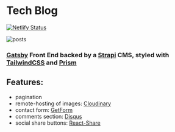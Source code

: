 # Tech Blog

[![Netlify Status](https://api.netlify.com/api/v1/badges/bc477387-e1e8-4bd1-b977-d2aed3381eae/deploy-status)](https://app.netlify.com/sites/clare-bee-blog/deploys)

<img src="/posts.png" alt="posts" />

### [Gatsby](https://www.gatsbyjs.org/) Front End backed by a [Strapi](https://strapi.io/) CMS, styled with [TailwindCSS](https://tailwindcss.com/) and [Prism](https://prismjs.com/)

## Features:

- pagination
- remote-hosting of images: [Cloudinary](https://cloudinary.com/)
- contact form: [GetForm](https://getform.io/)
- comments section: [Disqus](https://disqus.com/)
- social share buttons: [React-Share](https://github.com/nygardk/react-share)
